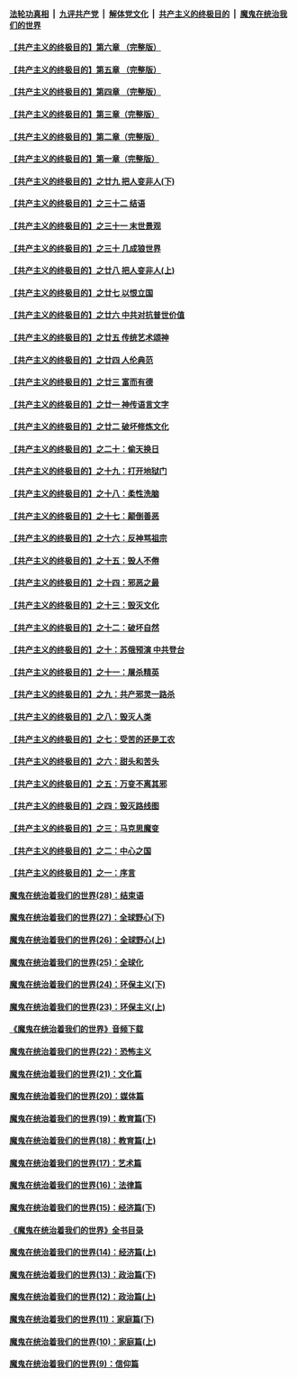 ####  [法轮功真相](../../../../basic/blob/master/README.md?t=09142213) &nbsp;|&nbsp; [九评共产党](../../../../9ping.md/blob/master/README.md?t=09142213) &nbsp;|&nbsp; [解体党文化](../../../../jtdwh.md/blob/master/README.md?t=09142213)  &nbsp;|&nbsp; [共产主义的终极目的](../../../../gczydzjmd.md/blob/master/README.md?t=09142213) &nbsp;|&nbsp; [魔鬼在统治我们的世界](../../../../mgztzwmdsj.md/blob/master/README.md?t=09142213) 

#### [【共产主义的终极目的】第六章 （完整版）](../pages/nsc422/n11428913.md?t=09142213) 

#### [【共产主义的终极目的】第五章 （完整版）](../pages/nsc422/n11428912.md?t=09142213) 

#### [【共产主义的终极目的】第四章 （完整版）](../pages/nsc422/n11428907.md?t=09142213) 

#### [【共产主义的终极目的】第三章（完整版）](../pages/nsc422/n11428848.md?t=09142213) 

#### [【共产主义的终极目的】第二章（完整版）](../pages/nsc422/n11428831.md?t=09142213) 

#### [【共产主义的终极目的】第一章（完整版）](../pages/nsc422/n11417651.md?t=09142213) 

#### [【共产主义的终极目的】之廿九 把人变非人(下)](../pages/nsc422/n11344140.md?t=09142213) 

#### [【共产主义的终极目的】之三十二 结语](../pages/nsc422/n11360535.md?t=09142213) 

#### [【共产主义的终极目的】之三十一 末世景观](../pages/nsc422/n11351129.md?t=09142213) 

#### [【共产主义的终极目的】之三十 几成狼世界](../pages/nsc422/n11348280.md?t=09142213) 

#### [【共产主义的终极目的】之廿八 把人变非人(上)](../pages/nsc422/n11340492.md?t=09142213) 

#### [【共产主义的终极目的】之廿七 以恨立国](../pages/nsc422/n11336944.md?t=09142213) 

#### [【共产主义的终极目的】之廿六 中共对抗普世价值](../pages/nsc422/n11324785.md?t=09142213) 

#### [【共产主义的终极目的】之廿五 传统艺术颂神](../pages/nsc422/n11296396.md?t=09142213) 

#### [【共产主义的终极目的】之廿四 人伦典范](../pages/nsc422/n11296397.md?t=09142213) 

#### [【共产主义的终极目的】之廿三 富而有德](../pages/nsc422/n11283598.md?t=09142213) 

#### [【共产主义的终极目的】之廿一 神传语言文字](../pages/nsc422/n11263265.md?t=09142213) 

#### [【共产主义的终极目的】之廿二 破坏修炼文化](../pages/nsc422/n11245728.md?t=09142213) 

#### [【共产主义的终极目的】之二十：偷天换日](../pages/nsc422/n11238846.md?t=09142213) 

#### [【共产主义的终极目的】之十九：打开地狱门](../pages/nsc422/n11206376.md?t=09142213) 

#### [【共产主义的终极目的】之十八：柔性洗脑](../pages/nsc422/n11199994.md?t=09142213) 

#### [【共产主义的终极目的】之十七：颠倒善恶](../pages/nsc422/n11179782.md?t=09142213) 

#### [【共产主义的终极目的】之十六：反神骂祖宗](../pages/nsc422/n11166798.md?t=09142213) 

#### [【共产主义的终极目的】之十五：毁人不倦](../pages/nsc422/n11166792.md?t=09142213) 

#### [【共产主义的终极目的】之十四：邪恶之最](../pages/nsc422/n11150249.md?t=09142213) 

#### [【共产主义的终极目的】之十三：毁灭文化](../pages/nsc422/n11135227.md?t=09142213) 

#### [【共产主义的终极目的】之十二：破坏自然](../pages/nsc422/n11135214.md?t=09142213) 

#### [【共产主义的终极目的】之十：苏俄预演 中共登台](../pages/nsc422/n11118424.md?t=09142213) 

#### [【共产主义的终极目的】之十一：屠杀精英](../pages/nsc422/n11118442.md?t=09142213) 

#### [【共产主义的终极目的】之九：共产邪灵一路杀](../pages/nsc422/n11114139.md?t=09142213) 

#### [【共产主义的终极目的】之八：毁灭人类](../pages/nsc422/n11108503.md?t=09142213) 

#### [【共产主义的终极目的】之七：受苦的还是工农](../pages/nsc422/n11101809.md?t=09142213) 

#### [【共产主义的终极目的】之六：甜头和苦头](../pages/nsc422/n11096971.md?t=09142213) 

#### [【共产主义的终极目的】之五：万变不离其邪](../pages/nsc422/n11091285.md?t=09142213) 

#### [【共产主义的终极目的】之四：毁灭路线图](../pages/nsc422/n11086284.md?t=09142213) 

#### [【共产主义的终极目的】之三：马克思魔变](../pages/nsc422/n11061941.md?t=09142213) 

#### [【共产主义的终极目的】之二：中心之国](../pages/nsc422/n11047728.md?t=09142213) 

#### [【共产主义的终极目的】之一：序言](../pages/nsc422/n11086077.md?t=09142213) 

#### [魔鬼在统治着我们的世界(28)：结束语](../pages/nsc422/n10936246.md?t=09142213) 

#### [魔鬼在统治着我们的世界(27)：全球野心(下)](../pages/nsc422/n10928319.md?t=09142213) 

#### [魔鬼在统治着我们的世界(26)：全球野心(上)](../pages/nsc422/n10900318.md?t=09142213) 

#### [魔鬼在统治着我们的世界(25)：全球化](../pages/nsc422/n10788205.md?t=09142213) 

#### [魔鬼在统治着我们的世界(24)：环保主义(下)](../pages/nsc422/n10695307.md?t=09142213) 

#### [魔鬼在统治着我们的世界(23)：环保主义(上)](../pages/nsc422/n10688613.md?t=09142213) 

#### [《魔鬼在统治着我们的世界》音频下载](../pages/nsc422/n10635553.md?t=09142213) 

#### [魔鬼在统治着我们的世界(22)：恐怖主义](../pages/nsc422/n10614727.md?t=09142213) 

#### [魔鬼在统治着我们的世界(21)：文化篇](../pages/nsc422/n10597706.md?t=09142213) 

#### [魔鬼在统治着我们的世界(20)：媒体篇](../pages/nsc422/n10586579.md?t=09142213) 

#### [魔鬼在统治着我们的世界(19)：教育篇(下)](../pages/nsc422/n10564808.md?t=09142213) 

#### [魔鬼在统治着我们的世界(18)：教育篇(上)](../pages/nsc422/n10526970.md?t=09142213) 

#### [魔鬼在统治着我们的世界(17)：艺术篇](../pages/nsc422/n10499093.md?t=09142213) 

#### [魔鬼在统治着我们的世界(16)：法律篇](../pages/nsc422/n10485969.md?t=09142213) 

#### [魔鬼在统治着我们的世界(15)：经济篇(下)](../pages/nsc422/n10469975.md?t=09142213) 

#### [《魔鬼在统治着我们的世界》全书目录](../pages/nsc422/n10464261.md?t=09142213) 

#### [魔鬼在统治着我们的世界(14)：经济篇(上)](../pages/nsc422/n10457370.md?t=09142213) 

#### [魔鬼在统治着我们的世界(13)：政治篇(下)](../pages/nsc422/n10448270.md?t=09142213) 

#### [魔鬼在统治着我们的世界(12)：政治篇(上)](../pages/nsc422/n10444576.md?t=09142213) 

#### [魔鬼在统治着我们的世界(11)：家庭篇(下)](../pages/nsc422/n10440961.md?t=09142213) 

#### [魔鬼在统治着我们的世界(10)：家庭篇(上)](../pages/nsc422/n10435448.md?t=09142213) 

#### [魔鬼在统治着我们的世界(9)：信仰篇](../pages/nsc422/n10432159.md?t=09142213) 

